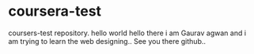 # coursera-test
coursers-test repository.
hello  world 
hello  there i am Gaurav agwan and i am trying to learn the web designing..
See you there github..

